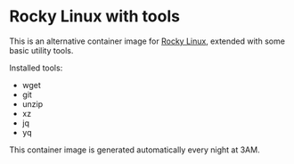 # Rocky Linux with tools

This is an alternative container image for [Rocky Linux](https://rockylinux.org/),
extended with some basic utility tools.

Installed tools:
- wget
- git
- unzip
- xz
- jq
- yq

This container image is generated automatically every night at 3AM.
